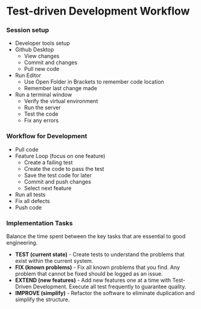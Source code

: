 # Test-driven Development Workflow

### Session setup
* Developer tools setup
* Github Desktop
    * View changes
    * Commit and changes
    * Pull new code
* Run Editor
    * Use Open Folder in Brackets to remember code location
    * Remember last change made
* Run a terminal window
    * Verify the virtual environment
    * Run the server
    * Test the code
    * Fix any errors
    
    
### Workflow for Development
* Pull code
* Feature Loop (focus on one feature)
    * Create a failing test
    * Create the code to pass the test
    * Save the test code for later
    * Commit and push changes
    * Select next feature
* Run all tests
* Fix all defects
* Push code


### Implementation Tasks
Balance the time spent between the key tasks that are essential
to good engineering.

* **TEST (current state)** - Create tests to understand the problems that
exist within the current system.
* **FIX (known problems)** - Fix all known problems that you find.  Any problem
that cannot be fixed should be logged as an issue.
* **EXTEND (new features)** - Add new features one at a time with Test-Driven Development.  Execute all test frequently to guarantee quality.
* **IMPROVE (simplify)** - Refactor the software to eliminate duplication and
simplify the structure.

